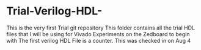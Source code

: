 # Trial-Verilog-HDL-
This is the very first Trial git repository
This folder contains all the trial HDL files that I will be using for Vivado Experiments on the Zedboard to begin with
The first verilog HDL File is a counter. This was checked in on Aug 4
